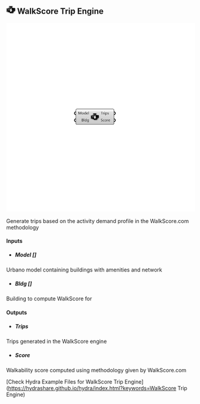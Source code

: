 ## ![](../../images/icons/WalkScore_Trip_Engine.png) WalkScore Trip Engine

![](../../images/components/WalkScore_Trip_Engine.png)

Generate trips based on the activity demand profile in the WalkScore.com methodology

#### Inputs
* ##### Model []
Urbano model containing buildings with amenities and network
* ##### Bldg []
Building to compute WalkScore for

#### Outputs
* ##### Trips
Trips generated in the WalkScore engine
* ##### Score
Walkability score computed using methodology given by WalkScore.com


[Check Hydra Example Files for WalkScore Trip Engine](https://hydrashare.github.io/hydra/index.html?keywords=WalkScore Trip Engine)
